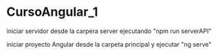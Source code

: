 # CursoAngular_1

iniciar servidor desde la carpera server
  ejecutando "npm run serverAPI"
  
iniciar proyecto Angular desde la carpeta principal y ejecutar "ng serve"
